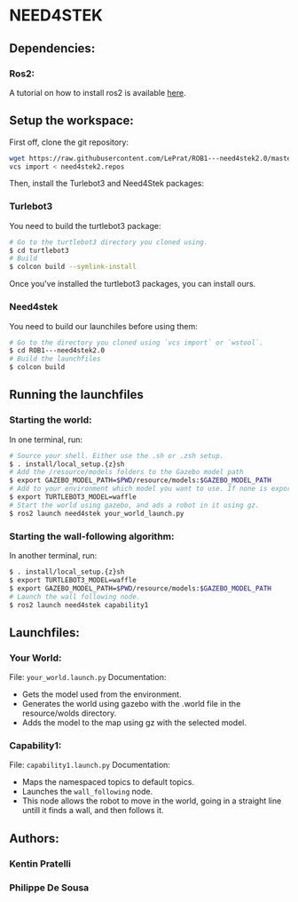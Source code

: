 # NEED4STEK

## Dependencies:
### Ros2:
A tutorial on how to install ros2 is available [here](https://index.ros.org/doc/ros2/Installation/Foxy/Linux-Install-Debians/).


## Setup the workspace:
First off, clone the git repository:
```sh
wget https://raw.githubusercontent.com/LePrat/ROB1---need4stek2.0/master/need4stek2.repos
vcs import < need4stek2.repos
```
Then, install the Turlebot3 and Need4Stek packages:
### Turlebot3
You need to build the turtlebot3 package:
```sh
# Go to the turtlebot3 directory you cloned using.
$ cd turtlebot3
# Build 
$ colcon build --symlink-install
```
Once you've installed the turtlebot3 packages, you can install ours.
### Need4stek
You need to build our launchiles before using them:
```sh
# Go to the directory you cloned using `vcs import` or `wstool`.
$ cd ROB1---need4stek2.0
# Build the launchfiles
$ colcon build
```

## Running the launchfiles
### Starting the world:
In one terminal, run:
```sh
# Source your shell. Either use the .sh or .zsh setup.
$ . install/local_setup.{z}sh
# Add the /resource/models folders to the Gazebo model path
$ export GAZEBO_MODEL_PATH=$PWD/resource/models:$GAZEBO_MODEL_PATH	
# Add to your environment which model you want to use. If none is exported, 'burger' will be selected
$ export TURTLEBOT3_MODEL=waffle
# Start the world using gazebo, and ads a robot in it using gz.
$ ros2 launch need4stek your_world_launch.py
```

### Starting the wall-following algorithm:
In another terminal, run:
```sh
$ . install/local_setup.{z}sh
$ export TURTLEBOT3_MODEL=waffle
$ export GAZEBO_MODEL_PATH=$PWD/resource/models:$GAZEBO_MODEL_PATH
# Launch the wall following node.
$ ros2 launch need4stek capability1
```

## Launchfiles:
### Your World:
File: `your_world.launch.py`
Documentation:
- Gets the model used from the environment.
- Generates the world using gazebo with the .world file in the resource/wolds directory.
- Adds the model to the map using gz with the selected model.

### Capability1:
File: `capability1.launch.py`
Documentation:
- Maps the namespaced topics to default topics.
- Launches the `wall_following` node.
- This node allows the robot to move in the world, going in a straight line untill it finds a wall, and then follows it.

## Authors:
### Kentin Pratelli
### Philippe De Sousa